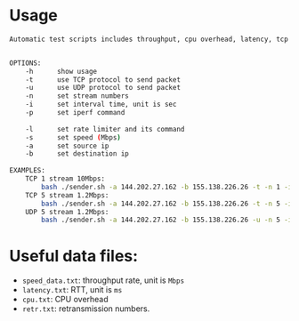 #  Usage

```bash
Automatic test scripts includes throughput, cpu overhead, latency, tcp retransmission rate, udp jitter.


OPTIONS:
	-h		show usage
    -t		use TCP protocol to send packet
	-u		use UDP protocol to send packet
	-n      set stream numbers
	-i		set interval time, unit is sec
	-p      set iperf command
	
	-l      set rate limiter and its command
	-s 		set speed (Mbps)
	-a		set source ip
	-b		set destination ip
	
EXAMPLES:
	TCP 1 stream 10Mbps:
		bash ./sender.sh -a 144.202.27.162 -b 155.138.226.26 -t -n 1 -i 0.1 -p "-c 155.138.226.26 -p 5001 -i 0.1 -l 1460 -t 30 -b 12m" -l "wondershaper -a ens3 -u 10240" -s 10
	TCP 5 stream 1.2Mbps:
		bash ./sender.sh -a 144.202.27.162 -b 155.138.226.26 -t -n 5 -i 0.1 -p "-c 155.138.226.26 -p 5001 -i 0.1 -l 1460 -t 30 -b 1.2m" -l "wondershaper -a ens3 -u 1024" -s 1
	UDP 5 stream 1.2Mbps:
		bash ./sender.sh -a 144.202.27.162 -b 155.138.226.26 -u -n 5 -i 0.1 -p "-c 155.138.226.26 -p 5001 -i 0.1 -l 1460 -t 30 -b 1.2m -p 5" -l "wondershaper -a ens3 -u 1024" -s 1
```





# Useful data files:

+ `speed_data.txt`: throughput rate, unit is `Mbps`
+ `latency.txt`:  RTT, unit is `ms`
+ `cpu.txt`: CPU overhead
+ `retr.txt`: retransmission numbers.




